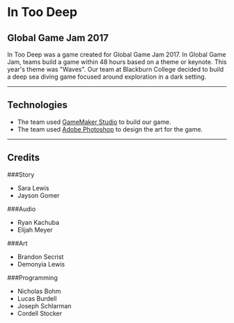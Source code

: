 # In Too Deep
## Global Game Jam 2017
In Too Deep was a game created for Global Game Jam 2017. In Global Game Jam, teams build a game within 48 hours based on a theme or keynote. This year's theme was "Waves". Our team at Blackburn College decided to build a deep sea diving game focused around exploration in a dark setting.
___
## Technologies
* The team used [GameMaker Studio](http://www.yoyogames.com/gamemaker) to build our game.
* The team used [Adobe Photoshop](http://www.adobe.com/products/photoshop.html) to design the art for the game.
___
## Credits
###Story
* Sara Lewis
* Jayson Gomer

###Audio
* Ryan Kachuba
* Elijah Meyer

###Art
* Brandon Secrist
* Demonyia Lewis

###Programming
* Nicholas Bohm
* Lucas Burdell
* Joseph Schlarman
* Cordell Stocker
